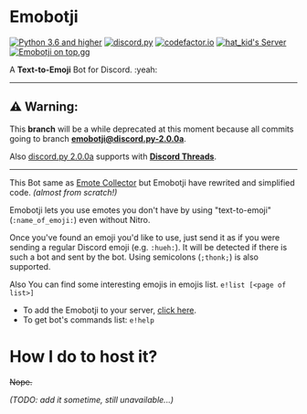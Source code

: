 # Emobotji
[![Python 3.6 and higher](https://img.shields.io/badge/python->=3.6-4B8BBE.svg)](https://www.python.org/)
[![discord.py](https://img.shields.io/badge/discord.py-1.7.3-5865F2.svg)](https://pypi.org/project/discord.py/)
[![codefactor.io](https://www.codefactor.io/repository/github/thehatkid/emobotji/badge)](https://www.codefactor.io/repository/github/thehatkid/emobotji/)
[![hat_kid's Server](https://img.shields.io/discord/848266125833273384.svg?logo=discord&colorB=5865F2&label=hat_kid%27s%20Server)](https://discord.gg/Y7EtGn6bH3)
[![Emobotji on top.gg](https://top.gg/api/widget/servers/841879090038177792.svg)](https://top.gg/bot/841879090038177792)

A **Text-to-Emoji** Bot for Discord. :yeah:

---

## :warning: Warning:

This **branch** will be a while deprecated at this moment because all commits going to branch **[emobotji@discord.py-2.0.0a](https://github.com/thehatkid/emobotji/tree/discord.py-2.0.0a)**.

Also [discord.py 2.0.0a](https://github.com/Rapptz/discord.py/tree/master) supports with **[Discord Threads](https://blog.discord.com/connect-the-conversation-with-threads-on-discord-3f5fa8b0f6b)**.

---

This Bot same as [Emote Collector](https://github.com/EmoteBot/EmoteCollector) but Emobotji have rewrited and simplified code. *(almost from scratch!)*

Emobotji lets you use emotes you don't have by using "text-to-emoji" (`:name_of_emoji:`) even without Nitro.

Once you've found an emoji you'd like to use, just send it as if you were sending a regular Discord emoji (e.g. `:hueh:`). It will be detected if there is such a bot and sent by the bot. Using semicolons (`;thonk;`) is also supported.

Also You can find some interesting emojis in emojis list. `e!list [<page of list>]`

- To add the Emobotji to your server, [click here](https://discord.com/oauth2/authorize?client_id=841879090038177792&permissions=346176&scope=bot).
- To get bot's commands list: `e!help`

# How I do to host it?
~~Nope.~~

*(TODO: add it sometime, still unavailable...)*